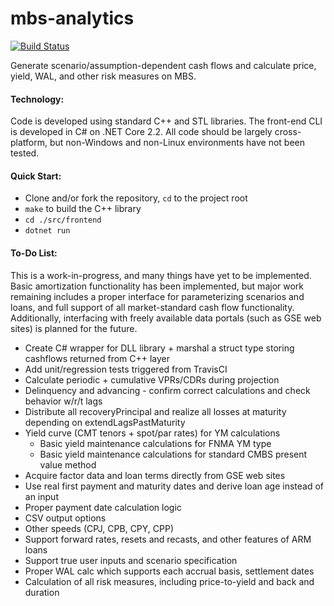 # mbs-analytics
[![Build Status](https://travis-ci.com/gandhis1/mbs-analytics.svg?branch=master)](https://travis-ci.com/gandhis1/mbs-analytics)

Generate scenario/assumption-dependent cash flows and calculate price, yield, WAL, and other risk measures on MBS.

#### Technology:

Code is developed using standard C++ and STL libraries. The front-end CLI is developed in C# on .NET Core 2.2. All code should be largely cross-platform, but non-Windows and non-Linux environments have not been tested.

#### Quick Start:

- Clone and/or fork the repository, `cd` to the project root
- `make` to build the C++ library
- `cd ./src/frontend`
- `dotnet run`

#### To-Do List:

This is a work-in-progress, and many things have yet to be implemented. Basic amortization functionality has been implemented, but major work remaining includes a proper interface for parameterizing scenarios and loans, and full support of all market-standard cash flow functionality. Additionally, interfacing with freely available data portals (such as GSE web sites) is planned for the future.


- Create C# wrapper for DLL library + marshal a struct type storing cashflows returned from C++ layer
- Add unit/regression tests triggered from TravisCI
- Calculate periodic + cumulative VPRs/CDRs during projection
- Delinquency and advancing - confirm correct calculations and check behavior w/r/t lags
- Distribute all recoveryPrincipal and realize all losses at maturity depending on extendLagsPastMaturity
- Yield curve (CMT tenors + spot/par rates) for YM calculations
  - Basic yield maintenance calculations for FNMA YM type
  - Basic yield maintenance calculations for standard CMBS present value method
- Acquire factor data and loan terms directly from GSE web sites
- Use real first payment and maturity dates and derive loan age instead of an input
- Proper payment date calculation logic
- CSV output options
- Other speeds (CPJ, CPB, CPY, CPP)
- Support forward rates, resets and recasts, and other features of ARM loans
- Support true user inputs and scenario specification
- Proper WAL calc which supports each accrual basis, settlement dates
- Calculation of all risk measures, including price-to-yield and back and duration
